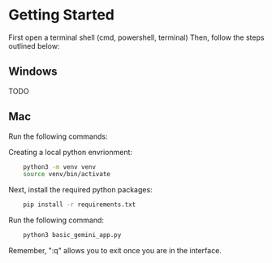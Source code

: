 # Getting Started

First open a terminal shell (cmd, powershell, terminal)
Then, follow the steps outlined below:
 
## Windows
TODO
## Mac

Run the following commands:

Creating a local python envrionment:
```bash
    python3 -m venv venv
    source venv/bin/activate
```

Next, install the required python packages:
```bash
    pip install -r requirements.txt
```

Run the following command:
```bash
    python3 basic_gemini_app.py
```

Remember, ":q" allows you to exit once you are in the interface.